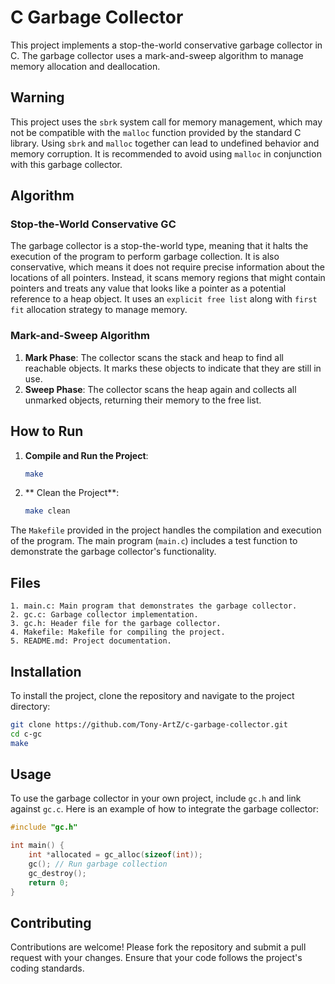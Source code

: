 # C Garbage Collector

This project implements a stop-the-world conservative garbage collector in C. The garbage collector uses a mark-and-sweep algorithm to manage memory allocation and deallocation.

## Warning

This project uses the `sbrk` system call for memory management, which may not be compatible with the `malloc` function provided by the standard C library. Using `sbrk` and `malloc` together can lead to undefined behavior and memory corruption. It is recommended to avoid using `malloc` in conjunction with this garbage collector.

## Algorithm

### Stop-the-World Conservative GC

The garbage collector is a stop-the-world type, meaning that it halts the execution of the program to perform garbage collection. It is also conservative, which means it does not require precise information about the locations of all pointers. Instead, it scans memory regions that might contain pointers and treats any value that looks like a pointer as a potential reference to a heap object. It uses an `explicit free list` along with `first fit` allocation strategy to manage memory.


### Mark-and-Sweep Algorithm

1. **Mark Phase**: The collector scans the stack and heap to find all reachable objects. It marks these objects to indicate that they are still in use.
2. **Sweep Phase**: The collector scans the heap again and collects all unmarked objects, returning their memory to the free list.

## How to Run

1. **Compile and Run the Project**:
   ```sh
   make 
2. ** Clean the Project**:
   ```sh
   make clean
The ```Makefile``` provided in the project handles the compilation and execution of the program. The main program (```main.c```) includes a test function to demonstrate the garbage collector's functionality.

## Files
    1. main.c: Main program that demonstrates the garbage collector.
    2. gc.c: Garbage collector implementation.
    3. gc.h: Header file for the garbage collector.
    4. Makefile: Makefile for compiling the project.
    5. README.md: Project documentation.

 ## Installation

 To install the project, clone the repository and navigate to the project directory:
 ```sh
 git clone https://github.com/Tony-ArtZ/c-garbage-collector.git
 cd c-gc
 make
 ```

 ## Usage

 To use the garbage collector in your own project, include `gc.h` and link against `gc.c`. Here is an example of how to integrate the garbage collector:

 ```c
 #include "gc.h"

 int main() {
     int *allocated = gc_alloc(sizeof(int));
     gc(); // Run garbage collection
     gc_destroy();
     return 0;
 }
 ```

 ## Contributing

 Contributions are welcome! Please fork the repository and submit a pull request with your changes. Ensure that your code follows the project's coding standards.

